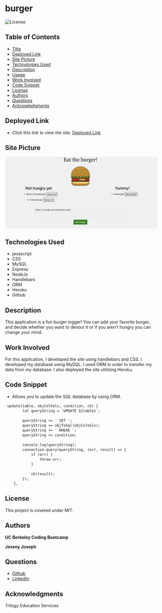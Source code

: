 # burger

![License](https://img.shields.io/badge/license-MIT-181717?style=for-the-badge) 

## Table of Contents
* [Title](#title)
* [Deployed Link](#deployed-link)
* [Site Picture](#site-picture)
* [Technologies Used](#technologies-used)
* [Description](#description)
* [Usage](#usage)
* [Work Involved](#work-involved)
* [Code Snippet](#code-snippet)
* [License](#license)
* [Authors](#authors)
* [Questions](#questions)
* [Acknowledgments](#acknowledgments)

## Deployed Link
* Click this link to view the site.
[Deployed Link](https://burger-eater70.herokuapp.com/)

## Site Picture
![Site](public/assets/img/site-burger.png)

## Technologies Used
* javascript
* CSS
* MySQL
* Express
* NodeJs
* Handlebars
* ORM
* Heroku
* Github

## Description
This application is a fun burger logger! You can add your favorite burger, and decide whether you want to devour it or if you aren't hungry you can change your mind. 


## Work Involved
For this application, I developed the site using handlebars and CSS. I developed my database using MySQL. I used ORM in order to transfer my data from my database. I also deployed the site utilizing Heroku. 

## Code Snippet
* Allows you to update the SQL database by using ORM.
```
 update(table, objColVals, condition, cb) {
        let queryString = `UPDATE ${table}`;

        queryString += ' SET ';
        queryString += objToSql(objColVals);
        queryString += ' WHERE ';
        queryString += condition;

        console.log(queryString);
        connection.query(queryString, (err, result) => {
            if (err) {
                throw err;
            }

            cb(result);
        });
    },
```

## License
This project is covered under MIT.

## Authors
**UC Berkeley Coding Bootcamp**

**Jessny Joseph** 

## Questions 
* [Github](https://github.com/jessnyj)
* [LinkedIn](https://www.linkedin.com/in/jessny-joseph-361515201)

## Acknowledgments
Trilogy Education Services
